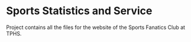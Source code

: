 # Sports Statistics and Service
Project contains all the files for the website of the Sports Fanatics Club at TPHS.
